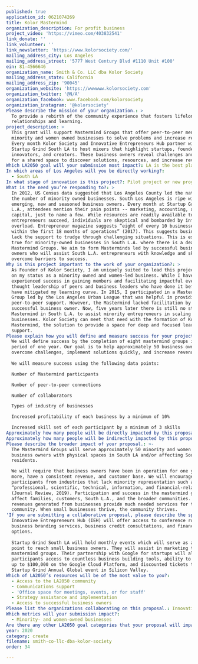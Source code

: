 ```yaml
---
published: true
application_id: 0621074269
title: Kolor Mastermind
organization_description: For profit business
project_video: 'https://vimeo.com/403832541'
link_donate: ''
link_volunteer: ''
link_newsletter: 'https://www.kolorsociety.com/'
mailing_address_city: Los Angeles
mailing_address_street: '5777 West Century Blvd #1110 Unit #100'
ein: 81-4566646
organization_name: Smith & Co. LLC dba Kolor Society
mailing_address_state: California
mailing_address_zip: '90045'
organization_website: 'https://wwwwww.kolorsociety.com'
organization_twitter: '@N/A'
organization_facebook: www.facebook.com/kolorsociety
organization_instagram: '@kolorsociety'
Please describe the mission of your organization.: >
  To provide a rebirth of the community experience that fosters lifelong
  relationships and learning.
project_description: >
  This grant will support Mastermind Groups that offer peer-to-peer mentoring to
  minority and women owned businesses to solve problems and increase revenue.
  Every month Kolor Society and Innovative Entrepreneurs Hub partner with
  Startup Grind South LA to host mixers that highlight startups, founders,
  innovators, and creators. These business owners reveal challenges and a desire
  for a shared space to discover solutions, resources, and increase revenue.
Which LA2050 goal will your submission most impact?: LA is the best place to CREATE
In which areas of Los Angeles will you be directly working?:
  - South LA
In what stage of innovation is this project?: Pilot project or new program (testing or implementing a new idea)
What is the need you’re responding to?: >
  In 2012, US Census data suggested that Los Angeles County led the nation in
  the number of minority owned businesses. South Los Angeles is ripe with
  emerging, new and seasoned business owners. Every month at Startup Grind South
  L.A., attendees mention their pain points -- marketing, accounting, access to
  capital, just to name a few. While resources are readily available to help
  entrepreneurs succeed, individuals are skeptical and bombarded by information
  overload. Entrepreneur magazine suggests “eight of every 10 businesses flop
  within the first 18 months of operations” (2017). This suggests businesses
  lack the support to trudge through challenging situations. This is especially
  true for minority-owned businesses in South L.A. where there is a dearth of
  Mastermind Groups. We aim to form Masterminds led by successful business
  owners who will assist South L.A. entrepreneurs with knowledge and skills to
  overcome barriers to success.
Why is this project important to the work of your organization?: >
  As Founder of Kolor Society, I am uniquely suited to lead this project based
  on my status as a minority owned and women-led business. While I have
  experienced success in gaining members and facilitating impactful events, the
  thought leadership of peers and business leaders who have done it before could
  have mitigated my learning curve. In 2015, I participated in a Mastermind
  Group led by the Los Angeles Urban League that was helpful in providing
  peer-to-peer support. However, the Mastermind lacked facilitation by a
  successful business owner. Now, five years later there is still no strong
  Mastermind in South L.A. to assist minority entrepreneurs in scaling up their
  businesses. Kolor Society can meet that need with the formation of Kolor
  Mastermind, the solution to provide a space for deep and focused learning and
  support.
Please explain how you will define and measure success for your project.: >
  We will define success by the completion of eight mastermind groups in the
  period of one year. Our goal is to help approximately 50 business owners
  overcome challenges, implement solutions quickly, and increase revenue.  
   
  We will measure success using the following data points: 

  Number of Mastermind participants

  Number of peer-to-peer connections

  Number of collaborators

  Types of industry of businesses

  Increased profitability of each business by a minimum of 10%

  Increased skill set of each participant by a minimum of 3 skills
Approximately how many people will be directly impacted by this proposal?: '50'
Approximately how many people will be indirectly impacted by this proposal?: '270000'
Please describe the broader impact of your proposal.: >-
  The Mastermind Groups will serve approximately 50 minority and women owned
  business owners with physical spaces in South LA and/or affecting South LA
  residents.

  We will require that business owners have been in operation for one year or
  more, have a consistent revenue, and customer base. We will encourage
  participants from industries that lack minority representation such as,
  “professional, scientific, technical, information, and financial-related”
  (Journal Review, 2019). Participation and success in the mastermind group will
  affect families, customers, South L.A., and the broader communities. Tax
  revenues generated from businesses provide much needed services for the
  community. When small businesses thrive, the community thrives.
'If you are submitting a collaborative proposal, please describe the specific role of partner organizations in the project.': >
  Innovative Entrepreneurs Hub (IEH) will offer access to conference rooms,
  business branding services, business credit consultations, and financing
  options. 
   
  Startup Grind South LA will hold monthly events which will serve as an entry
  point to reach small business owners. They will assist in marketing the
  mastermind groups. Their partnership with Google for startups will allow
  participants access to countless business building tools, ability to apply for
  up to $100,000 on the Google Cloud Platform, and discounted tickets to the
  Startup Grind Annual Global event in Silicon Valley.
Which of LA2050’s resources will be of the most value to you?:
  - Access to the LA2050 community
  - Communications support
  - 'Office space for meetings, events, or for staff'
  - Strategy assistance and implementation
  - Access to successful business owners
Please list the organizations collaborating on this proposal.: Innovative Entrepreneurs Hub; Startup Grind South Los Angeles
Which metrics will your submission impact?:
  - Minority- and women-owned businesses
Are there any other LA2050 goal categories that your proposal will impact?: []
year: 2020
category: create
filename: smith-co-llc-dba-kolor-society
order: 34

---
```

